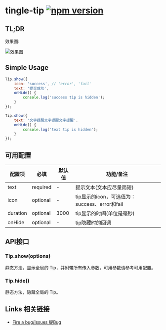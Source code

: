 # tingle-tip [![npm version](https://badge.fury.io/js/tingle-tip.svg)](http://badge.fury.io/js/tingle-tip)


## TL;DR

效果图:

![效果图](https://gtms04.alicdn.com/tps/i4/TB1nYteIVXXXXcgaXXXq0HQVVXX-309-422.png_200x200.jpg)

## Simple Usage
```javascript
Tip.show({
    icon: 'success', // 'error', 'fail'
    text: '提交成功',
    onHide() {
        console.log('success tip is hidden');
    }
});

Tip.show({
    text: '文字提醒文字提醒文字提醒',
    onHide() {
        console.log('text tip is hidden');
    }
});
```

## 可用配置

| 配置项 | 必填 | 默认值 | 功能/备注 |
|---|----|---|----|
|text|required|-|提示文本(文本应尽量简短)|
|icon| optional |-|tip显示的icon，可选值为：success、error和fail|
|duration| optional |3000|tip显示的时间(单位是毫秒)|
|onHide|optional|-|tip隐藏时的回调|

## API接口

### Tip.show(options)

静态方法，显示全局的 Tip，并附带所有传入参数，可用参数请参考可用配置。

### Tip.hide()

静态方法，隐藏全局的 Tip。

## Links 相关链接

- [Fire a bug/Issues 提Bug](http://github.com/tinglejs/tingle-tip/issues)